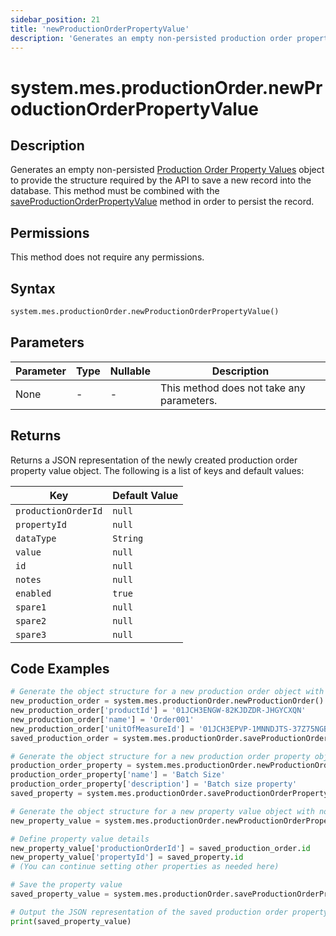 ```yaml
---
sidebar_position: 21
title: 'newProductionOrderPropertyValue'
description: 'Generates an empty non-persisted production order property values object to provide the structure to save a new record into the database.'
---
```


# system.mes.productionOrder.newProductionOrderPropertyValue

## Description

Generates an empty non-persisted [Production Order Property Values](../../data-model/production-order-model/production-order-property-value) object to provide the structure required by the API
to save a new record into the database. This method must be combined with the [saveProductionOrderPropertyValue](./save-production-order-property-value) method in order to persist the record.

## Permissions

This method does not require any permissions.

## Syntax

```python
system.mes.productionOrder.newProductionOrderPropertyValue()
```

## Parameters

| Parameter | Type | Nullable | Description                               |
| --------- | ---- | -------- | ----------------------------------------- |
| None      | -    | -        | This method does not take any parameters. |

## Returns

Returns a JSON representation of the newly created production order property value object. The following is a list of keys and default values:

| Key                 | Default Value |
| ------------------- | ------------- |
| `productionOrderId` | `null`        |
| `propertyId`        | `null`        |
| `dataType`          | `String`      |
| `value`             | `null`        |
| `id`                | `null`        |
| `notes`             | `null`        |
| `enabled`           | `true`        |
| `spare1`            | `null`        |
| `spare2`            | `null`        |
| `spare3`            | `null`        |

## Code Examples

```python
# Generate the object structure for a new production order object with no initial arguments
new_production_order = system.mes.productionOrder.newProductionOrder()
new_production_order['productId'] = '01JCH3ENGW-82KJDZDR-JHGYCXQN'
new_production_order['name'] = 'Order001'
new_production_order['unitOfMeasureId'] = '01JCH3EPVP-1MNNDJTS-37Z75NGB'
saved_production_order = system.mes.productionOrder.saveProductionOrder(**new_production_order)

# Generate the object structure for a new production order property object with no initial arguments
production_order_property = system.mes.productionOrder.newProductionOrderProperty()
production_order_property['name'] = 'Batch Size'
production_order_property['description'] = 'Batch size property'
saved_property = system.mes.productionOrder.saveProductionOrderProperty(**production_order_property)

# Generate the object structure for a new property value object with no initial arguments
new_property_value = system.mes.productionOrder.newProductionOrderPropertyValue()

# Define property value details
new_property_value['productionOrderId'] = saved_production_order.id
new_property_value['propertyId'] = saved_property.id
# (You can continue setting other properties as needed here)

# Save the property value
saved_property_value = system.mes.productionOrder.saveProductionOrderPropertyValue(**new_property_value)

# Output the JSON representation of the saved production order property value
print(saved_property_value)
```

